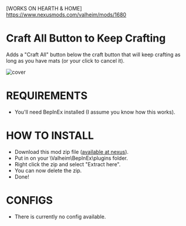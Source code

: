 [WORKS ON HEARTH & HOME] https://www.nexusmods.com/valheim/mods/1680

# Craft All Button to Keep Crafting
Adds a "Craft All" button below the craft button that will keep crafting as long as you have mats (or your click to cancel it).

![cover](https://staticdelivery.nexusmods.com/mods/3667/images/1680/1680-1640869934-43443477.jpeg)

# REQUIREMENTS
- You'll need BepInEx installed (I assume you know how this works).

# HOW TO INSTALL
- Download this mod zip file ([available at nexus](https://www.nexusmods.com/valheim/mods/1680)).
- Put in on your \Valheim\BepInEx\plugins folder.
- Right click the zip and select "Extract here".
- You can now delete the zip.
- Done!

# CONFIGS
- There is currently no config available.